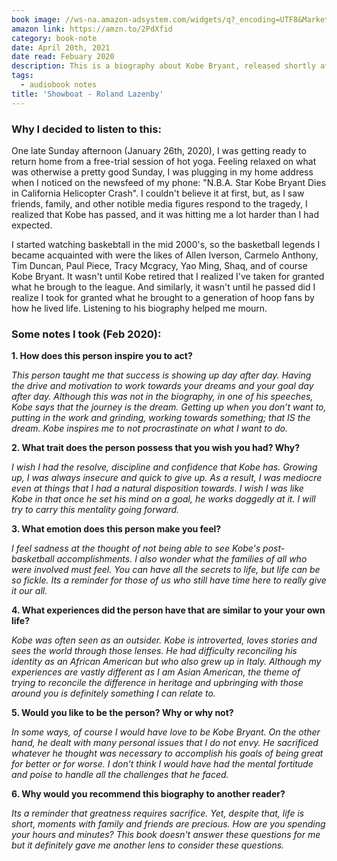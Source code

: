 ```yaml
---
book image: //ws-na.amazon-adsystem.com/widgets/q?_encoding=UTF8&MarketPlace=US&ASIN=0316387142&ServiceVersion=20070822&ID=AsinImage&WS=1&Format=_SL250_&tag=slam0e8-20)
amazon link: https://amzn.to/2PdXfid
category: book-note
date: April 20th, 2021
date read: Febuary 2020
description: This is a biography about Kobe Bryant, released shortly after his retirement but before him winning an oscar award. Still, it gives an itimate look Kobe's journey and family history that helped me see him from a diffrent lens.
tags:
  - audiobook notes
title: 'Showboat - Roland Lazenby'
---
```


### Why I decided to listen to this:
One late Sunday afternoon (January 26th, 2020), I was getting ready to return home from a free-trial session of hot yoga. Feeling relaxed on what was otherwise a pretty good Sunday, I was plugging in my home address when I noticed on the newsfeed of my phone: "N.B.A. Star Kobe Bryant Dies in California Helicopter Crash". I couldn't believe it at first, but, as I saw friends, family, and other notible media figures respond to the tragedy, I realized that Kobe has passed, and it was hitting me a lot harder than I had expected.

I started watching baskebtall in the mid 2000's, so the basketball legends I became acquainted with were the likes of Allen Iverson, Carmelo Anthony, Tim Duncan, Paul Piece, Tracy Mcgracy, Yao Ming, Shaq, and of course Kobe Bryant. It wasn't until Kobe retired that I realized I've taken for granted what he brough to the league. And similarly, it wasn't until he passed did I realize I took for granted what he brought to a generation of hoop fans by how he lived life. Listening to his biography helped me mourn.

### Some notes I took (Feb 2020):
**1. How does this person inspire you to act?**

_This person taught me that success is showing up day after day. Having the drive and motivation to work towards your dreams and your goal day after day. Although this was not in the biography, in one of his speeches, Kobe says that the journey is the dream. Getting up when you don’t want to, putting in the work and grinding, working towards something; that IS the dream. Kobe inspires me to not procrastinate on what I want to do._

**2. What trait does the person possess that you wish you had? Why?**

_I wish I had the resolve, discipline and confidence that Kobe has. Growing up, I was always insecure and quick to give up. As a result, I was mediocre even at things that I had a natural disposition towards. I wish I was like Kobe in that once he set his mind on a goal, he works doggedly at it. I will try to carry this mentality going forward._

**3. What emotion does this person make you feel?**

_I feel sadness at the thought of not being able to see Kobe's post-basketball accomplishments. I also wonder what the families of all who were involved must feel. You can have all the secrets to life, but life can be so fickle. Its a reminder for those of us who still have time here to really give it our all._

**4. What experiences did the person have that are similar to your your own life?**

_Kobe was often seen as an outsider. Kobe is introverted, loves stories and sees the world through those lenses. He had difficulty reconciling his identity as an African American but who also grew up in Italy. Although my experiences are vastly different as I am Asian American, the theme of trying to reconcile the difference in heritage and upbringing with those around you is definitely something I can relate to._

**5. Would you like to be the person? Why or why not?**

_In some ways, of course I would have love to be Kobe Bryant. On the other hand, he dealt with many personal issues that I do not envy. He sacrificed whatever he thought was necessary to accomplish his goals of being great for better or for worse. I don’t think I would have had the mental fortitude and poise to handle all the challenges that he faced._

**6. Why would you recommend this biography to another reader?**

_Its a reminder that greatness requires sacrifice. Yet, despite that, life is short, moments with family and friends are precious. How are you spending your hours and minutes? This book doesn't answer these questions for me but it definitely gave me another lens to consider these questions._